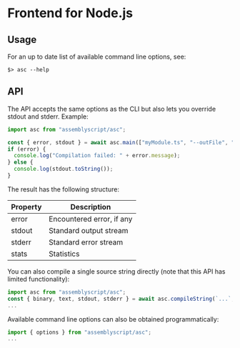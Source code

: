 # Frontend for Node.js

## Usage

For an up to date list of available command line options, see:

```
$> asc --help
```

## API

The API accepts the same options as the CLI but also lets you override stdout and stderr. Example:

```js
import asc from "assemblyscript/asc";

const { error, stdout } = await asc.main(["myModule.ts", "--outFile", "myModule.wasm", "--optimize", "--sourceMap", "--stats"]);
if (error) {
  console.log("Compilation failed: " + error.message);
} else {
  console.log(stdout.toString());
}
```

The result has the following structure:

| Property | Description               |
| -------- | ------------------------- |
| error    | Encountered error, if any |
| stdout   | Standard output stream    |
| stderr   | Standard error stream     |
| stats    | Statistics                |

You can also compile a single source string directly (note that this API has limited functionality):

```js
import asc from "assemblyscript/asc";
const { binary, text, stdout, stderr } = await asc.compileString(`...`, { optimize: 2 });
...
```

Available command line options can also be obtained programmatically:

```js
import { options } from "assemblyscript/asc";
...
```

